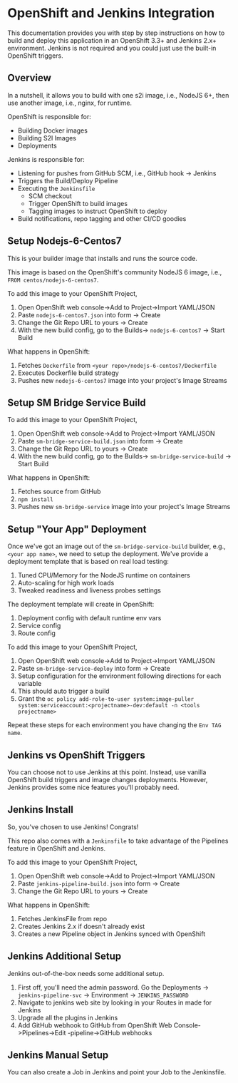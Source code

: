 # OpenShift and Jenkins Integration
This documentation provides you with step by step instructions on how to build and deploy this 
application in an OpenShift 3.3+ and Jenkins 2.x+ environment.  Jenkins is not required and you could 
just use the built-in OpenShift triggers.

## Overview
 
 In a nutshell, it allows you to build with one s2i image, i.e., NodeJS 6+, then use another image, i.e., nginx, for runtime.
 
 OpenShift is responsible for:
 - Building Docker images
 - Building S2I Images
 - Deployments
 
 Jenkins is responsible for:
 - Listening for pushes from GitHub SCM, i.e., GitHub hook -> Jenkins
 - Triggers the Build/Deploy Pipeline
 - Executing the `Jenkinsfile`
   - SCM checkout
   - Trigger OpenShift to build images
   - Tagging images to instruct OpenShift to deploy
 - Build notifications, repo tagging and other CI/CD goodies
 
 ## Setup Nodejs-6-Centos7
 
 This is your builder image that installs and runs the source code.
 
 This image is based on the OpenShift's community NodeJS 6 image, i.e., `FROM centos/nodejs-6-centos7`.
 
 To add this image to your OpenShift Project,
 1. Open OpenShift web console->Add to Project->Import YAML/JSON
 1. Paste `nodejs-6-centos7.json` into form -> Create
 1. Change the Git Repo URL to yours -> Create
 1. With the new build config, go to the Builds-> `nodejs-6-centos7` -> Start Build
 
 What happens in OpenShift:
 1. Fetches `Dockerfile` from `<your repo>/nodejs-6-centos7/Dockerfile`
 1. Executes Dockerfile build strategy
 1. Pushes new `nodejs-6-centos7` image into your project's Image Streams
 
 ## Setup SM Bridge Service Build
 
 To add this image to your OpenShift Project,
 1. Open OpenShift web console->Add to Project->Import YAML/JSON
 1. Paste `sm-bridge-service-build.json` into form -> Create
 1. Change the Git Repo URL to yours -> Create
 1. With the new build config, go to the Builds-> `sm-bridge-service-build` -> Start Build
 
 What happens in OpenShift:
 1. Fetches source from GitHub 
 1. `npm install`
 1. Pushes new `sm-bridge-service` image into your project's Image Streams
 
 ## Setup "Your App" Deployment
 
 Once we've got an image out of the `sm-bridge-service-build` builder, e.g., `<your app name>`, we
 need to setup the deployment.  We've provide a deployment template that is based on real load testing:
 1. Tuned CPU/Memory for the NodeJS runtime on containers
 1. Auto-scaling for high work loads
 1. Tweaked readiness and liveness probes settings
 
 The deployment template will create in OpenShift:
 1. Deployment config with default runtime env vars
 1. Service config
 1. Route config
 
 To add this image to your OpenShift Project,
 1. Open OpenShift web console->Add to Project->Import YAML/JSON
 1. Paste `sm-bridge-service-deploy` into form -> Create
 1. Setup configuration for the environment following directions for each variable
 1. This should auto trigger a build
 1. Grant the `oc policy add-role-to-user system:image-puller system:serviceaccount:<projectname>-dev:default -n <tools projectname>`
 
 Repeat these steps for each environment you have changing the `Env TAG name`.
 
 ## Jenkins vs OpenShift Triggers
 
 You can choose not to use Jenkins at this point.  Instead, use vanilla OpenShift build triggers and image
 changes deployments.  However, Jenkins provides some nice features you'll probably need.
 
 ## Jenkins Install
 
 So, you've chosen to use Jenkins!  Congrats!
   
 This repo also comes with a `Jenkinsfile` to take advantage of the Pipelines feature in OpenShift and Jenkins.
 
 To add this image to your OpenShift Project,
  1. Open OpenShift web console->Add to Project->Import YAML/JSON
  1. Paste `jenkins-pipeline-build.json` into form -> Create
  1. Change the Git Repo URL to yours -> Create
  
  What happens in OpenShift:
  1. Fetches JenkinsFile from repo
  1. Creates Jenkins 2.x if doesn't already exist
  1. Creates a new Pipeline object in Jenkins synced with OpenShift
 
 ## Jenkins Additional Setup
 
 Jenkins out-of-the-box needs some additional setup.  
 
 1. First off, you'll need the admin password.  Go the Deployments -> `jenkins-pipeline-svc` -> Environment -> `JENKINS_PASSWORD`
 1. Navigate to jenkins web site by looking in your Routes in made for Jenkins
 1. Upgrade all the plugins in Jenkins
 1. Add GitHub webhook to GitHub from OpenShift Web Console->Pipelines->Edit <something>-pipeline->GitHub webhooks 
 
 ## Jenkins Manual Setup
 
 You can also create a Job in Jenkins and point your Job to the Jenkinsfile.   
 
 
